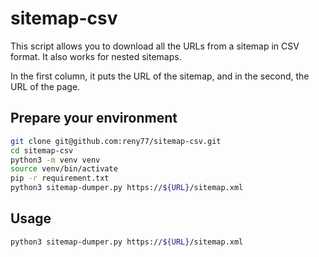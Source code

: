 # sitemap-csv

This script allows you to download all the URLs from a sitemap in CSV format. It also works for nested sitemaps. 

In the first column, it puts the URL of the sitemap, and in the second, the URL of the page.

## Prepare your environment

```bash
git clone git@github.com:reny77/sitemap-csv.git
cd sitemap-csv
python3 -m venv venv
source venv/bin/activate
pip -r requirement.txt
python3 sitemap-dumper.py https://${URL}/sitemap.xml
```

## Usage

```bash
python3 sitemap-dumper.py https://${URL}/sitemap.xml
```
